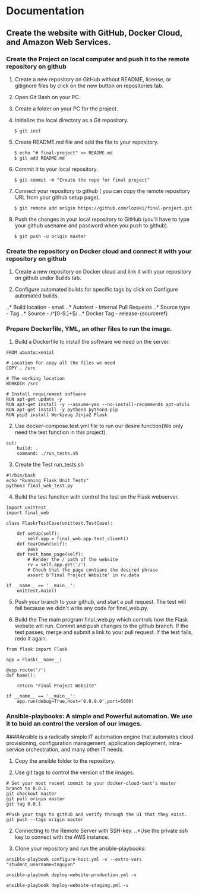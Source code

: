 # Documentation
## Create the website with GitHub, Docker Cloud, and Amazon Web Services.

### Create the Project on local computer and push it to the remote repository on github

1. Create a new repository on GitHub without README, license, or gitignore files by click on the new button on repositories tab. 

2. Open Git Bash on your PC.

3. Create a folder on your PC for the project.

4. Initialize the local directory as a Git repository.
```
   $ git init
```
5. Create README.md file and add the file to your repository.
```
   $ echo "# final-project" >> README.md
   $ git add README.md
```
6. Commit it to your local repository.
```
   $ git commit -m "Create the repo for final project"
```
7. Connect your repository to github ( you can copy the remote repository URL from your github setup page).
```
   $ git remote add origin https://github.com/lozeki/final-project.git
```
8. Push the changes in your local repository to GitHub (you’ll have to type your github usename and password when you push to github).
```
   $ git push -u origin master
```
### Create the repository on Docker cloud and connect it with your repository on github

1. Create a new repository on Docker cloud and link it with your repository on github under Builds tab.

2. Configure automated builds for specific tags by click on Configure automated builds.

..* Build location - small
..* Autotest - Internal Pull Requests
..* Source type - Tag
..* Source - /^[0-9.]+$/
..* Docker Tag - release-{sourceref}

### Prepare Dockerfile, YML, an other files to run the image.

1. Build a Dockerfile to install the software we need on the server.

```
FROM ubuntu:xenial

# Location for copy all the files we need
COPY . /src

# The working location
WORKDIR /src

# Install requirement software
RUN apt-get update -y
RUN apt-get install -y --assume-yes --no-install-recommends apt-utils 
RUN apt-get install -y python3 python3-pip
RUN pip3 install Werkzeug Jinja2 Flask
```
2. Use docker-compose.test.yml file to run our desire function(We only need the test function in this project).
```
sut:
    build: .
    command: ./run_tests.sh
```
3. Create the Test run_tests.sh
```
#!/bin/bash
echo "Running Flask Unit Tests"
python3 final_web_test.py
```
4. Build the test function with control the test on the Flask webserver.
```
import unittest
import final_web

class FlaskrTestCase(unittest.TestCase):

    def setUp(self):
        self.app = final_web.app.test_client()
    def tearDown(self):
        pass
    def test_home_page(self):
        # Render the / path of the website
        rv = self.app.get('/')
        # Chech that the page contians the desired phrase
        assert b'Final Project Website' in rv.data 
 
if __name__ == '__main__':
    unittest.main()
``` 
5. Push your branch to your github, and start a pull request. The test will fail because we didn't write any code for final_web.py.

6. Build the The main program final_web.py which controls how the Flask website will run. Commit and push changes to the github branch. If the test passes, merge and submit a link to your pull request. If the test fails, redo it again. 
```
from flask import Flask

app = Flask(__name__)

@app.route('/')
def home():

    return "Final Project Website"

if __name__ == '__main__':
    app.run(debug=True,host='0.0.0.0',port=5000)
```
### Ansible-playbooks: A simple and Powerful automation. We use it to buid an control the version of our images.
  
####Ansible is a radically simple IT automation engine that automates cloud provisioning, configuration management, application deployment, intra-service orchestration, and many other IT needs.

1. Copy the ansible folder to the repository.

2. Use git tags to control the version of the images.
```
# Set your most recent commit to your docker-cloud-test's master branch to 0.0.1.
git checkout master
git pull origin master
git tag 0.0.1

#Push your tags to github and verify through the UI that they exist.
git push --tags origin master
```
2. Connecting to the Remote Server with SSH-key.
..*Use the private ssh key to connect with the  AWS instance.

3. Clone your repository and run the ansible-playbooks:
```
ansible-playbook configure-host.yml -v --extra-vars "student_username=tnguyen"

ansible-playbook deploy-website-production.yml -v

ansible-playbook deploy-website-staging.yml -v
```
